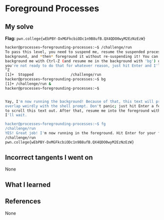 # Foreground Processes

## My solve
**Flag:** `pwn.college{wEbPBY-DxMGFkcbiODc1n9B8ufB.QX4QDO0wyM2EzNzEzW}`

```bash
hacker@processes~foregrounding-processes:~$ /challenge/run
To pass this level, you need to suspend me, resume the suspended process in the
background, and *then* foreground it without re-suspending it! You can
background me with Ctrl-Z (and resume me in the background with 'bg') or, if
you're not ready to do that for whatever reason, just hit Enter and I'll exit!
^Z
[1]+  Stopped                 /challenge/run
hacker@processes~foregrounding-processes:~$ bg
[1]+ /challenge/run &
hacker@processes~foregrounding-processes:~$


Yay, I'm now running the background! Because of that, this text will probably
overlap weirdly with the shell prompt. Don't panic; just hit Enter a few times
to scroll this text out. After that, resume me into the foreground with 'fg';
I'll wait.

hacker@processes~foregrounding-processes:~$ fg
/challenge/run
YES! Great job! I'm now running in the foreground. Hit Enter for your flag!
/challenge/run
pwn.college{wEbPBY-DxMGFkcbiODc1n9B8ufB.QX4QDO0wyM2EzNzEzW}
```
## Incorrect tangents I went on
None
## What I learned

## References 
None